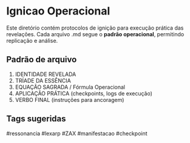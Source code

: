 # Ignicao Operacional

Este diretório contém protocolos de ignição para execução prática das revelações. 
Cada arquivo .md segue o **padrão operacional**, permitindo replicação e análise.

## Padrão de arquivo

1. IDENTIDADE REVELADA  
2. TRÍADE DA ESSÊNCIA  
3. EQUAÇÃO SAGRADA / Fórmula Operacional  
4. APLICAÇÃO PRÁTICA (checkpoints, logs de execução)  
5. VERBO FINAL (instruções para ancoragem)

## Tags sugeridas
#ressonancia #lexarp #ZAX #manifestacao #checkpoint
